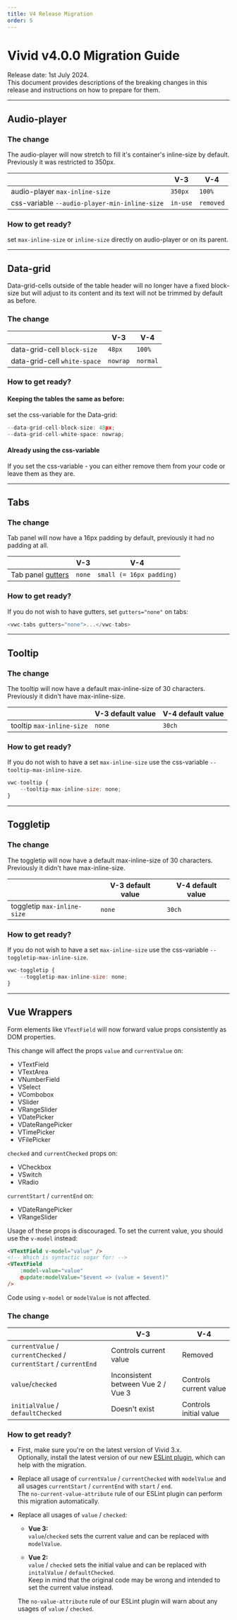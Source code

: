 ```yaml
---
title: V4 Release Migration
order: 5
---
```


# Vivid v4.0.0 Migration Guide

Release date: 1st July 2024.  
This document provides descriptions of the breaking changes in this release and instructions on how to prepare for them.

---

## Audio-player

### The change

The audio-player will now stretch to fill it's container's inline-size by default. Previously it was restricted to 350px.

|                                               | V-3      | V-4       |
| --------------------------------------------- | -------- | --------- |
| audio-player `max-inline-size`                | `350px`  | `100%`    |
| css-variable `--audio-player-min-inline-size` | `in-use` | `removed` |

### How to get ready?

set `max-inline-size` or `inline-size` directly on audio-player or on its parent.

---

## Data-grid

Data-grid-cells outside of the table header will no longer have a fixed block-size but will adjust to its content and its text will not be trimmed by default as before.

### The change

|                              | V-3      | V-4      |
| ---------------------------- | -------- | -------- |
| data-grid-cell `block-size`  | `48px`   | `100%`   |
| data-grid-cell `white-space` | `nowrap` | `normal` |

### How to get ready?

#### Keeping the tables the same as before:

set the css-variable for the Data-grid:

```js
--data-grid-cell-block-size: 48px;
--data-grid-cell-white-space: nowrap;
```

#### Already using the css-variable

If you set the css-variable - you can either remove them from your code or leave them as they are.

---

## Tabs

### The change

Tab panel will now have a 16px padding by default, previously it had no padding at all.

|                                                | V-3    | V-4                      |
| ---------------------------------------------- | ------ | ------------------------ |
| Tab panel [gutters](/components/tabs/#gutters) | `none` | `small (= 16px padding)` |

### How to get ready?

If you do not wish to have gutters, set `gutters="none"` on tabs:

```js
<vwc-tabs gutters="none">...</vwc-tabs>
```

---

## Tooltip

### The change

The tooltip will now have a default max-inline-size of 30 characters. Previously it didn't have max-inline-size.

|                           | V-3 default value | V-4 default value |
| ------------------------- | ----------------- | ----------------- |
| tooltip `max-inline-size` | `none`            | `30ch`            |

### How to get ready?

If you do not wish to have a set `max-inline-size` use the css-variable `--tooltip-max-inline-size`.

```js
vwc-tooltip {
	--tooltip-max-inline-size: none;
}
```

---

## Toggletip

### The change

The toggletip will now have a default max-inline-size of 30 characters. Previously it didn't have max-inline-size.

|                             | V-3 default value | V-4 default value |
| --------------------------- | ----------------- | ----------------- |
| toggletip `max-inline-size` | `none`            | `30ch`            |

### How to get ready?

If you do not wish to have a set `max-inline-size` use the css-variable `--toggletip-max-inline-size`.

```js
vwc-toggletip {
	--toggletip-max-inline-size: none;
}
```

---

## Vue Wrappers

Form elements like `VTextField` will now forward value props consistently as DOM properties.

This change will affect the props `value` and `currentValue` on:

- VTextField
- VTextArea
- VNumberField
- VSelect
- VCombobox
- VSlider
- VRangeSlider
- VDatePicker
- VDateRangePicker
- VTimePicker
- VFilePicker

`checked` and `currentChecked` props on:

- VCheckbox
- VSwitch
- VRadio

`currentStart` / `currentEnd` on:

- VDateRangePicker
- VRangeSlider

Usage of these props is discouraged. To set the current value, you should use the `v-model` instead:

```html
<VTextField v-model="value" />
<!-- Which is syntactic sugar for: -->
<VTextField
	:model-value="value"
	@update:modelValue="$event => (value = $event)"
/>
```

Code using `v-model` or `modelValue` is not affected.

### The change

|                                                                   | V-3                                | V-4                    |
| ----------------------------------------------------------------- | ---------------------------------- | ---------------------- |
| `currentValue` / `currentChecked` / `currentStart` / `currentEnd` | Controls current value             | Removed                |
| `value`/`checked`                                                 | Inconsistent between Vue 2 / Vue 3 | Controls current value |
| `initialValue` / `defaultChecked`                                 | Doesn't exist                      | Controls initial value |

### How to get ready?

- First, make sure you're on the latest version of Vivid 3.x.  
  Optionally, install the latest version of our new [ESLint plugin](/eslint-plugin), which can help with the migration.

- Replace all usage of `currentValue` / `currentChecked` with `modelValue` and all usages `currentStart` / `currentEnd` with `start` / `end`.  
  The `no-current-value-attribute` rule of our ESLint plugin can perform this migration automatically.

- Replace all usages of `value` / `checked`:

  - **Vue 3:**  
    `value`/`checked` sets the current value and can be replaced with `modelValue`.

  - **Vue 2:**  
    `value` / `checked` sets the initial value and can be replaced with `initalValue` / `defaultChecked`.  
    Keep in mind that the original code may be wrong and intended to set the current value instead.

  The `no-value-attribute` rule of our ESLint plugin will warn about any usages of `value` / `checked`.
